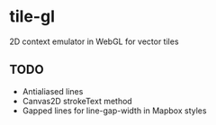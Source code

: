 # tile-gl

2D context emulator in WebGL for vector tiles

## TODO
- Antialiased lines
- Canvas2D strokeText method
- Gapped lines for line-gap-width in Mapbox styles
